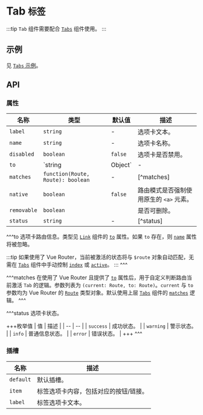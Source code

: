 # Tab <small>标签</small>

:::tip
`Tab` 组件需要配合 [`Tabs`](./tabs) 组件使用。
:::

## 示例

见 [`Tabs` 示例](./tabs#示例)。

## API

### 属性

| 名称 | 类型 | 默认值 | 描述 |
| -- | -- | -- | -- |
| ``label`` | `string` | - | 选项卡文本。 |
| ``name`` | `string` | - | 选项卡名称。 |
| ``disabled`` | `boolean` | `false` | 选项卡是否禁用。 |
| ``to`` | `string | Object` | - | [^to] |
| ``matches`` | `function(Route, Route): boolean` | - | [^matches] |
| ``native`` | `boolean` | `false` | 路由模式是否强制使用原生的 `<a>` 元素。 |
| ``removable`` | `boolean` | | 是否可删除。 |
| ``status`` | `string` | - | [^status] |

^^^to
选项卡路由信息。类型见 [`Link`](./link) 组件的 [`to`](./link#props-to) 属性。如果 `to` 存在，则 [`name`](#props-name) 属性将被忽略。

:::tip
如果使用了 Vue Router，当前被激活的状态将与 `$route` 对象自动匹配，无需在 [`Tabs`](./tabs) 组件中手动控制 [`index`](./tabs#props-index) 或 [`active`](./tabs#props-active)。
:::
^^^

^^^matches
在使用了 Vue Router 且提供了 [`to`](#props-to) 属性后，用于自定义判断路由当前激活 `Tab` 的逻辑。参数列表为 `(current: Route, to: Route)`。`current` 与 `to` 参数均为 Vue Router 的 [`Route`](https://router.vuejs.org/zh/api/#%E8%B7%AF%E7%94%B1%E5%AF%B9%E8%B1%A1%E5%B1%9E%E6%80%A7) 类型对象。默认使用上层 [`Tabs`](./tabs) 组件的 [`matches`](./tabs#props-matches) 逻辑。
^^^

^^^status
选项卡状态。

+++枚举值
| 值 | 描述 |
| -- | -- |
| `success` | 成功状态。 |
| `warning` | 警示状态。 |
| `info` | 普通信息状态。 |
| `error` | 错误状态。 |
+++
^^^

### 插槽

| 名称 | 描述 |
| -- | -- |
| ``default`` | 默认插槽。 |
| ``item`` | 标签选项卡内容，包括对应的按钮/链接。 |
| ``label`` | 标签选项卡文本。 |
